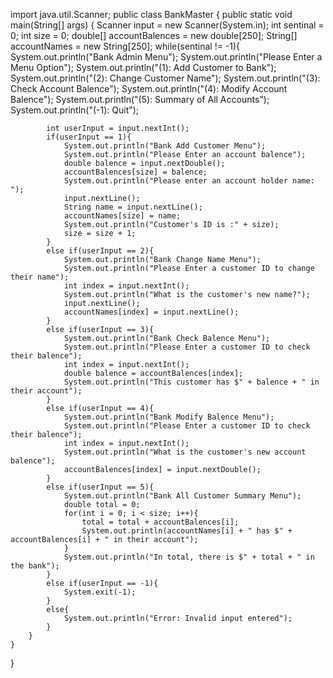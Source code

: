 import java.util.Scanner;
public class BankMaster {
	public static void main(String[] args) {
		Scanner input = new Scanner(System.in);
		int sentinal = 0;
		int size = 0;
		double[] accountBalences = new double[250];
		String[] accountNames = new String[250];
		while(sentinal != -1){
			System.out.println("Bank Admin Menu");
			System.out.println("Please Enter a Menu Option");
			System.out.println("(1): Add Customer to Bank");
			System.out.println("(2): Change Customer Name");
			System.out.println("(3): Check Account Balence");
			System.out.println("(4): Modify Account Balence");
			System.out.println("(5): Summary of All Accounts");
			System.out.println("(-1): Quit");
			
			int userInput = input.nextInt();
			if(userInput == 1){
				System.out.println("Bank Add Customer Menu");
				System.out.println("Please Enter an account balence");
				double balence = input.nextDouble();
				accountBalences[size] = balence;
				System.out.println("Please enter an account holder name: ");
				input.nextLine();
				String name = input.nextLine();
				accountNames[size] = name;
				System.out.println("Customer's ID is :" + size);
				size = size + 1;
			}
			else if(userInput == 2){
				System.out.println("Bank Change Name Menu");
				System.out.println("Please Enter a customer ID to change their name");
				int index = input.nextInt();
				System.out.println("What is the customer's new name?");
				input.nextLine();
				accountNames[index] = input.nextLine();
			}
			else if(userInput == 3){
				System.out.println("Bank Check Balence Menu");
				System.out.println("Please Enter a customer ID to check their balence");
				int index = input.nextInt();
				double balence = accountBalences[index];
				System.out.println("This customer has $" + balence + " in their account");
			}
			else if(userInput == 4){
				System.out.println("Bank Modify Balence Menu");
				System.out.println("Please Enter a customer ID to check their balence");
				int index = input.nextInt();
				System.out.println("What is the customer's new account balence");
				accountBalences[index] = input.nextDouble();
			}
			else if(userInput == 5){
				System.out.println("Bank All Customer Summary Menu");
				double total = 0;
				for(int i = 0; i < size; i++){
					total = total + accountBalences[i];
					System.out.println(accountNames[i] + " has $" + accountBalences[i] + " in their account");
				}
				System.out.println("In total, there is $" + total + " in the bank");
			}
			else if(userInput == -1){
				System.exit(-1);
			}
			else{
				System.out.println("Error: Invalid input entered");
			}
		}
	}

}

